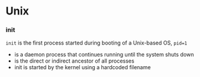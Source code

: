 # Unix

### init
`init` is the first process started during booting of a Unix-based OS, `pid=1`
- is a daemon process that continues running until the system shuts down
- is the direct or indirect ancestor of all processes
- init is started by the kernel using a hardcoded filename
